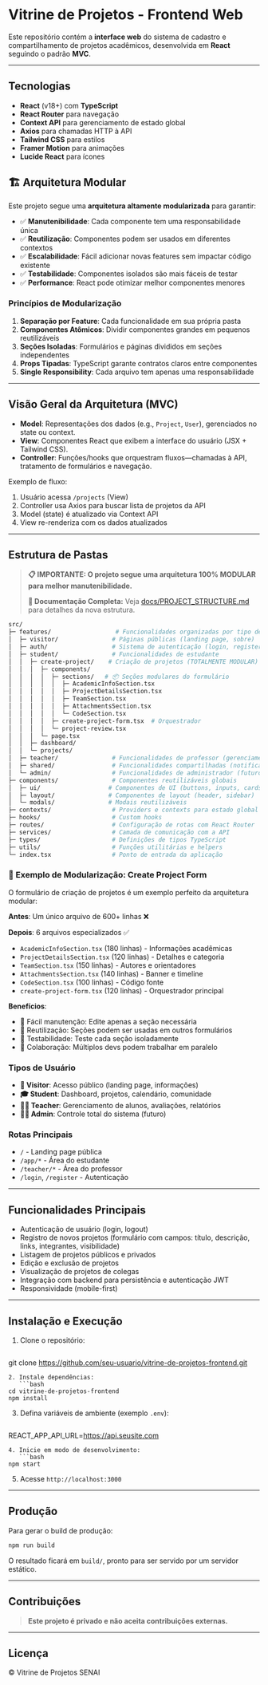 # Vitrine de Projetos - Frontend Web

Este repositório contém a **interface web** do sistema de cadastro e compartilhamento de projetos acadêmicos, desenvolvida em **React** seguindo o padrão **MVC**.

---

## Tecnologias

- **React** (v18+) com **TypeScript**
- **React Router** para navegação
- **Context API** para gerenciamento de estado global
- **Axios** para chamadas HTTP à API
- **Tailwind CSS** para estilos
- **Framer Motion** para animações
- **Lucide React** para ícones

## 🏗️ Arquitetura Modular

Este projeto segue uma **arquitetura altamente modularizada** para garantir:
- ✅ **Manutenibilidade**: Cada componente tem uma responsabilidade única
- ✅ **Reutilização**: Componentes podem ser usados em diferentes contextos
- ✅ **Escalabilidade**: Fácil adicionar novas features sem impactar código existente
- ✅ **Testabilidade**: Componentes isolados são mais fáceis de testar
- ✅ **Performance**: React pode otimizar melhor componentes menores

### Princípios de Modularização

1. **Separação por Feature**: Cada funcionalidade em sua própria pasta
2. **Componentes Atômicos**: Dividir componentes grandes em pequenos reutilizáveis
3. **Seções Isoladas**: Formulários e páginas divididos em seções independentes
4. **Props Tipadas**: TypeScript garante contratos claros entre componentes
5. **Single Responsibility**: Cada arquivo tem apenas uma responsabilidade

---

## Visão Geral da Arquitetura (MVC)

- **Model**: Representações dos dados (e.g., `Project`, `User`), gerenciados no state ou context.
- **View**: Componentes React que exibem a interface do usuário (JSX + Tailwind CSS).
- **Controller**: Funções/hooks que orquestram fluxos—chamadas à API, tratamento de formulários e navegação.

Exemplo de fluxo:
1. Usuário acessa `/projects` (View)
2. Controller usa Axios para buscar lista de projetos da API
3. Model (state) é atualizado via Context API
4. View re-renderiza com os dados atualizados

---

## Estrutura de Pastas

> **📋 IMPORTANTE: O projeto segue uma arquitetura 100% MODULAR para melhor manutenibilidade.**
>
> **📖 Documentação Completa:** Veja [docs/PROJECT_STRUCTURE.md](docs/PROJECT_STRUCTURE.md) para detalhes da nova estrutura.

```bash
src/
├─ features/                  # Funcionalidades organizadas por tipo de usuário
│  ├─ visitor/               # Páginas públicas (landing page, sobre)
│  ├─ auth/                  # Sistema de autenticação (login, register)
│  ├─ student/               # Funcionalidades de estudante
│  │  ├─ create-project/    # Criação de projetos (TOTALMENTE MODULAR)
│  │  │  ├─ components/
│  │  │  │  ├─ sections/   # 📦 Seções modulares do formulário
│  │  │  │  │  ├─ AcademicInfoSection.tsx
│  │  │  │  │  ├─ ProjectDetailsSection.tsx
│  │  │  │  │  ├─ TeamSection.tsx
│  │  │  │  │  ├─ AttachmentsSection.tsx
│  │  │  │  │  └─ CodeSection.tsx
│  │  │  │  ├─ create-project-form.tsx  # Orquestrador
│  │  │  │  └─ project-review.tsx
│  │  │  └─ page.tsx
│  │  ├─ dashboard/
│  │  └─ projects/
│  ├─ teacher/               # Funcionalidades de professor (gerenciamento)
│  ├─ shared/                # Funcionalidades compartilhadas (notificações)
│  └─ admin/                 # Funcionalidades de administrador (futuro)
├─ components/               # Componentes reutilizáveis globais
│  ├─ ui/                   # Componentes de UI (buttons, inputs, cards)
│  ├─ layout/               # Componentes de layout (header, sidebar)
│  └─ modals/               # Modais reutilizáveis
├─ contexts/                 # Providers e contexts para estado global
├─ hooks/                    # Custom hooks
├─ routes/                   # Configuração de rotas com React Router
├─ services/                 # Camada de comunicação com a API
├─ types/                    # Definições de tipos TypeScript
├─ utils/                    # Funções utilitárias e helpers
└─ index.tsx                 # Ponto de entrada da aplicação
```

### 🎯 Exemplo de Modularização: Create Project Form

O formulário de criação de projetos é um exemplo perfeito da arquitetura modular:

**Antes**: Um único arquivo de 600+ linhas ❌

**Depois**: 6 arquivos especializados ✅
- `AcademicInfoSection.tsx` (180 linhas) - Informações acadêmicas
- `ProjectDetailsSection.tsx` (120 linhas) - Detalhes e categoria
- `TeamSection.tsx` (150 linhas) - Autores e orientadores
- `AttachmentsSection.tsx` (140 linhas) - Banner e timeline
- `CodeSection.tsx` (100 linhas) - Código fonte
- `create-project-form.tsx` (120 linhas) - Orquestrador principal

**Benefícios**:
- 🔧 Fácil manutenção: Edite apenas a seção necessária
- 🔄 Reutilização: Seções podem ser usadas em outros formulários
- 🧪 Testabilidade: Teste cada seção isoladamente
- 👥 Colaboração: Múltiplos devs podem trabalhar em paralelo

### Tipos de Usuário

- **👥 Visitor**: Acesso público (landing page, informações)
- **🎓 Student**: Dashboard, projetos, calendário, comunidade
- **👨‍🏫 Teacher**: Gerenciamento de alunos, avaliações, relatórios
- **👨‍💼 Admin**: Controle total do sistema (futuro)

### Rotas Principais

- `/` - Landing page pública
- `/app/*` - Área do estudante
- `/teacher/*` - Área do professor
- `/login`, `/register` - Autenticação

---

## Funcionalidades Principais

- Autenticação de usuário (login, logout)
- Registro de novos projetos (formulário com campos: título, descrição, links, integrantes, visibilidade)
- Listagem de projetos públicos e privados
- Edição e exclusão de projetos
- Visualização de projetos de colegas
- Integração com backend para persistência e autenticação JWT
- Responsividade (mobile-first)

---

## Instalação e Execução

1. Clone o repositório:
   ```bash
git clone https://github.com/seu-usuario/vitrine-de-projetos-frontend.git
```
2. Instale dependências:
   ```bash
cd vitrine-de-projetos-frontend
npm install
```
3. Defina variáveis de ambiente (exemplo `.env`):
   ```ini
REACT_APP_API_URL=https://api.seusite.com
```
4. Inicie em modo de desenvolvimento:
   ```bash
npm start
```
5. Acesse `http://localhost:3000`

---

## Produção

Para gerar o build de produção:
```bash
npm run build
```
O resultado ficará em `build/`, pronto para ser servido por um servidor estático.

---

## Contribuições

> **Este projeto é privado e não aceita contribuições externas.**

---

## Licença

© Vitrine de Projetos SENAI
